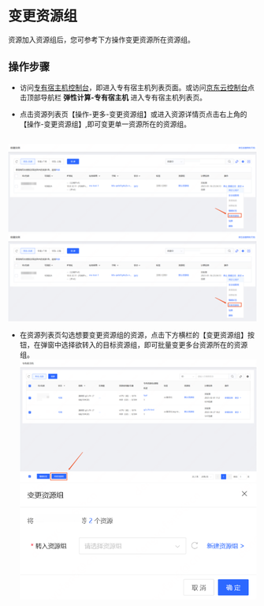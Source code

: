 # 变更资源组

资源加入资源组后，您可参考下方操作变更资源所在资源组。

## 操作步骤


- 访问[专有宿主机控制台](https://cns-console.jdcloud.com/host/dedicatedHost/list)，即进入专有宿主机列表页面。或访问[京东云控制台](https://console.jdcloud.com)点击顶部导航栏 **弹性计算-专有宿主机** 进入专有宿主机列表页。

- 点击资源列表页【操作-更多-变更资源组】或进入资源详情页点击右上角的【操作-变更资源组】,即可变更单一资源所在的资源组。

<br>![](../../../../../image/Native-Container/nc.pod-rg-change01.png)
<br>![](../../../../../image/Native-Container/nc.pod-rg-change01.png)

- 在资源列表页勾选想要变更资源组的资源，点击下方横栏的【变更资源组】按钮，在弹窗中选择欲转入的目标资源组，即可批量变更多台资源所在的资源组。
<br>![](../../../../../image/dh/dh-rg-changeSelect.png)
<br>![](../../../../../image/dh/dh-rg-change02.png)


